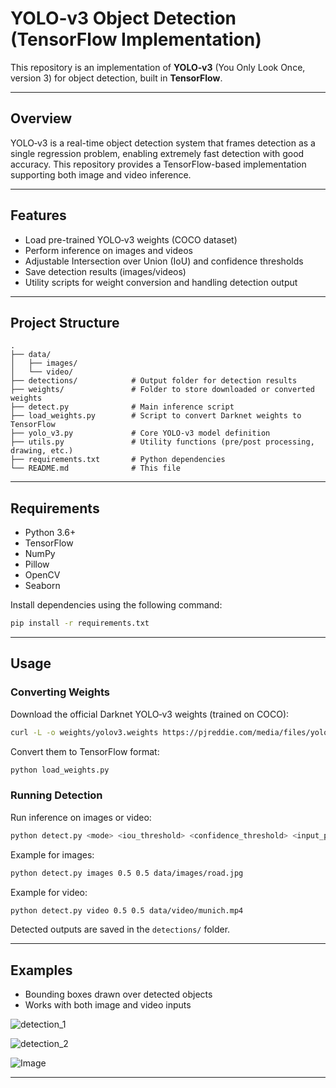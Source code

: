 # YOLO‑v3 Object Detection (TensorFlow Implementation)

This repository is an implementation of **YOLO‑v3** (You Only Look Once, version 3) for object detection, built in **TensorFlow**.

---

## Overview

YOLO‑v3 is a real-time object detection system that frames detection as a single regression problem, enabling extremely fast detection with good accuracy. This repository provides a TensorFlow-based implementation supporting both image and video inference.

---

## Features

- Load pre-trained YOLO‑v3 weights (COCO dataset)
- Perform inference on images and videos
- Adjustable Intersection over Union (IoU) and confidence thresholds
- Save detection results (images/videos)
- Utility scripts for weight conversion and handling detection output

---

## Project Structure

```
.
├── data/
│   ├── images/
│   └── video/
├── detections/            # Output folder for detection results
├── weights/               # Folder to store downloaded or converted weights
├── detect.py              # Main inference script
├── load_weights.py        # Script to convert Darknet weights to TensorFlow
├── yolo_v3.py             # Core YOLO‑v3 model definition
├── utils.py               # Utility functions (pre/post processing, drawing, etc.)
├── requirements.txt       # Python dependencies
└── README.md              # This file
```

---

## Requirements

- Python 3.6+
- TensorFlow
- NumPy
- Pillow
- OpenCV
- Seaborn

Install dependencies using the following command:

```bash
pip install -r requirements.txt
```

---

## Usage

### Converting Weights

Download the official Darknet YOLO‑v3 weights (trained on COCO):

```bash
curl -L -o weights/yolov3.weights https://pjreddie.com/media/files/yolov3.weights
```

Convert them to TensorFlow format:

```bash
python load_weights.py
```

### Running Detection

Run inference on images or video:

```bash
python detect.py <mode> <iou_threshold> <confidence_threshold> <input_paths...>
```

Example for images:

```bash
python detect.py images 0.5 0.5 data/images/road.jpg
```

Example for video:

```bash
python detect.py video 0.5 0.5 data/video/munich.mp4
```

Detected outputs are saved in the `detections/` folder.

---

## Examples

- Bounding boxes drawn over detected objects
- Works with both image and video inputs


![detection_1](https://github.com/user-attachments/assets/2e4e9300-8a31-4964-8217-00fe2f12ac6c)

![detection_2](https://github.com/user-attachments/assets/cc5440d6-19d9-46dd-b724-a67b44b824e9)

![Image](https://github.com/user-attachments/assets/5bdb34e4-8deb-4277-aafe-d535c3062baf)

---
